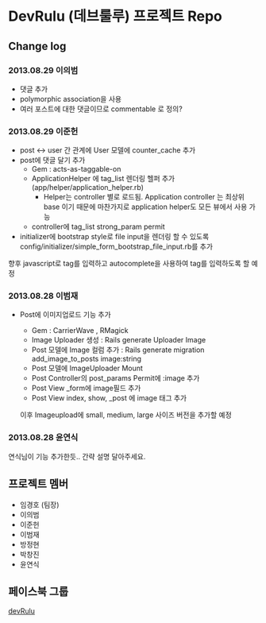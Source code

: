 # DevRulu (데브룰루) 프로젝트 Repo

## Change log

### 2013.08.29 이의범
* 댓글 추가
 * polymorphic association을 사용
 * 여러 포스트에 대한 댓글이므로 commentable 로 정의? 

### 2013.08.29 이준헌
* post <-> user 간 관계에 User 모델에 counter_cache 추가
* post에 댓글 달기 추가
  * Gem : acts-as-taggable-on
  * ApplicationHelper 에 tag_list 렌더링 헬퍼 추가 (app/helper/application_helper.rb)
    * Helper는 controller 별로 로드됨. Application controller 는 최상위 base 이기 때문에 마찬가지로 application helper도 모든 뷰에서 사용 가능
  * controller에 tag_list strong_param permit
* initializer에 bootstrap style로 file input을 렌더링 할 수 있도록 config/initializer/simple_form_bootstrap_file_input.rb를 추가

향후 javascript로 tag를 입력하고 autocomplete을 사용하여 tag를 입력하도록 할 예정

### 2013.08.28 이범재
* Post에 이미지업로드 기능 추가
  * Gem : CarrierWave , RMagick
  * Image Uploader 생성 : Rails generate Uploader Image
  * Post 모델에 Image 컬럼 추가 : Rails generate migration add_image_to_posts image:string
  * Post 모델에 ImageUploader Mount
  * Post Controller의 post_params Permit에 :image 추가
  * Post View _form에 image필드 추가
  * Post View index, show, _post 에 image 태그 추가 

  이후 Imageupload에 small, medium, large 사이즈 버전을 추가할 예정

### 2013.08.28 윤연식
연식님이 기능 추가한듯.. 간략 설명 달아주세요.

## 프로젝트 멤버
* 임경호 (팀장)
* 이의범
* 이준헌
* 이범재
* 방정현
* 박창진
* 윤연식

## 페이스북 그룹
[devRulu](https://www.facebook.com/groups/289315441209766/)
